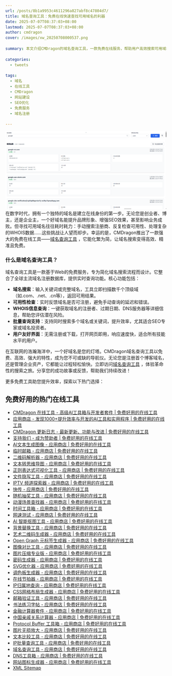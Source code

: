 ```yaml
---
url: /posts/8b1a9953c4611296a827abf8c47804d7/
title: 域名查询工具：免费在线快速查找可用域名的利器
date: 2025-07-07T08:37:03+08:00
lastmod: 2025-07-07T08:37:03+08:00
author: cmdragon
cover: /images/xw_20250708000537.png

summary: 本文介绍CMDragon的域名查询工具，一款免费在线服务，帮助用户高效搜索可用域名、检查注册状态并获取WHOIS信息。文章详细解析工具功能、使用步骤和优势，助力您快速启动网站项目。

categories:
  - tweets

tags:
  - 域名
  - 在线工具
  - CMDragon
  - 网站建设
  - SEO优化
  - 免费服务
  - 域名注册

---
```


![xw_20250708000537.png](/images/xw_20250708000537.png)
在数字时代，拥有一个独特的域名是建立在线身份的第一步。无论您是创业者、博主，还是企业主，一个好域名能提升品牌形象、增强SEO效果，甚至影响业务成败。但寻找可用域名往往耗时耗力：手动搜索注册商、反复检查可用性、处理复杂的WHOIS数据……这些挑战让人望而却步。幸运的是，CMDragon推出了一款强大的免费在线工具——[域名查询工具](https://tools.cmdragon.cn/zh/apps/domain-finder)
，它能化繁为简，让域名搜索变得高效、精准且免费。

### 什么是域名查询工具？

域名查询工具是一款基于Web的免费服务，专为简化域名搜索流程而设计。它整合了全球主流域名注册数据库，提供实时查询功能。核心功能包括：

- **域名搜索**：输入关键词或完整域名，工具立即扫描数千个顶级域（如.com、.net、.cn等），返回可用结果。
- **可用性检查**：实时反馈域名是否可注册，避免手动查询的延迟和错误。
- **WHOIS信息查询**：一键获取域名的注册者、过期日期、DNS服务器等详细信息，帮助您评估潜在风险。
- **批量查询支持**：支持同时搜索多个域名或关键词，提升效率，尤其适合SEO专家或域名投资者。
- **用户友好界面**：无需注册或下载，打开网页即用，响应速度快，适合所有技能水平的用户。

在互联网的浩瀚海洋中，一个好域名是您的灯塔。CMDragon域名查询工具以免费、高效、强大的特性，成为您不可或缺的导航仪。无论您是注册首个博客域名，还是管理企业资产，它都能让过程轻松愉快。立即访问[域名查询工具](https://tools.cmdragon.cn/zh/apps/domain-finder)
，体验革命性的搜索之旅。分享您的成功故事或反馈，帮助我们持续改进！

更多免费工具助您提升效率，探索以下热门选择：

## 免费好用的热门在线工具

- [CMDragon 在线工具 - 高级AI工具箱与开发者套件 | 免费好用的在线工具](https/tools.cmdragon.cn/zh)
- [应用商店 - 发现1000+提升效率与开发的AI工具和实用程序 | 免费好用的在线工具](https/tools.cmdragon.cn/zh/apps?category=trending)
- [CMDragon 更新日志 - 最新更新、功能与改进 | 免费好用的在线工具](https/tools.cmdragon.cn/zh/changelog)
- [支持我们 - 成为赞助者 | 免费好用的在线工具](https/tools.cmdragon.cn/zh/sponsor)
- [AI文本生成图像 - 应用商店 | 免费好用的在线工具](https/tools.cmdragon.cn/zh/apps/text-to-image-ai)
- [临时邮箱 - 应用商店 | 免费好用的在线工具](https/tools.cmdragon.cn/zh/apps/temp-email)
- [二维码解析器 - 应用商店 | 免费好用的在线工具](https/tools.cmdragon.cn/zh/apps/qrcode-parser)
- [文本转思维导图 - 应用商店 | 免费好用的在线工具](https/tools.cmdragon.cn/zh/apps/text-to-mindmap)
- [正则表达式可视化工具 - 应用商店 | 免费好用的在线工具](https/tools.cmdragon.cn/zh/apps/regex-visualizer)
- [文件隐写工具 - 应用商店 | 免费好用的在线工具](https/tools.cmdragon.cn/zh/apps/steganography-tool)
- [IPTV 频道探索器 - 应用商店 | 免费好用的在线工具](https/tools.cmdragon.cn/zh/apps/iptv-explorer)
- [快传 - 应用商店 | 免费好用的在线工具](https/tools.cmdragon.cn/zh/apps/snapdrop)
- [随机抽奖工具 - 应用商店 | 免费好用的在线工具](https/tools.cmdragon.cn/zh/apps/lucky-draw)
- [动漫场景查找器 - 应用商店 | 免费好用的在线工具](https/tools.cmdragon.cn/zh/apps/anime-scene-finder)
- [时间工具箱 - 应用商店 | 免费好用的在线工具](https/tools.cmdragon.cn/zh/apps/time-toolkit)
- [网速测试 - 应用商店 | 免费好用的在线工具](https/tools.cmdragon.cn/zh/apps/speed-test)
- [AI 智能抠图工具 - 应用商店 | 免费好用的在线工具](https/tools.cmdragon.cn/zh/apps/background-remover)
- [背景替换工具 - 应用商店 | 免费好用的在线工具](https/tools.cmdragon.cn/zh/apps/background-replacer)
- [艺术二维码生成器 - 应用商店 | 免费好用的在线工具](https/tools.cmdragon.cn/zh/apps/artistic-qrcode)
- [Open Graph 元标签生成器 - 应用商店 | 免费好用的在线工具](https/tools.cmdragon.cn/zh/apps/open-graph-generator)
- [图像对比工具 - 应用商店 | 免费好用的在线工具](https/tools.cmdragon.cn/zh/apps/image-comparison)
- [图片压缩专业版 - 应用商店 | 免费好用的在线工具](https/tools.cmdragon.cn/zh/apps/image-compressor)
- [密码生成器 - 应用商店 | 免费好用的在线工具](https/tools.cmdragon.cn/zh/apps/password-generator)
- [SVG优化器 - 应用商店 | 免费好用的在线工具](https/tools.cmdragon.cn/zh/apps/svg-optimizer)
- [调色板生成器 - 应用商店 | 免费好用的在线工具](https/tools.cmdragon.cn/zh/apps/color-palette)
- [在线节拍器 - 应用商店 | 免费好用的在线工具](https/tools.cmdragon.cn/zh/apps/online-metronome)
- [IP归属地查询 - 应用商店 | 免费好用的在线工具](https/tools.cmdragon.cn/zh/apps/ip-geolocation)
- [CSS网格布局生成器 - 应用商店 | 免费好用的在线工具](https/tools.cmdragon.cn/zh/apps/css-grid-layout)
- [邮箱验证工具 - 应用商店 | 免费好用的在线工具](https/tools.cmdragon.cn/zh/apps/email-validator)
- [书法练习字帖 - 应用商店 | 免费好用的在线工具](https/tools.cmdragon.cn/zh/apps/calligraphy-practice)
- [金融计算器套件 - 应用商店 | 免费好用的在线工具](https/tools.cmdragon.cn/zh/apps/finance-calculator-suite)
- [中国亲戚关系计算器 - 应用商店 | 免费好用的在线工具](https/tools.cmdragon.cn/zh/apps/chinese-kinship-calculator)
- [Protocol Buffer 工具箱 - 应用商店 | 免费好用的在线工具](https/tools.cmdragon.cn/zh/apps/protobuf-toolkit)
- [图片无损放大 - 应用商店 | 免费好用的在线工具](https/tools.cmdragon.cn/zh/apps/image-upscaler)
- [文本比较工具 - 应用商店 | 免费好用的在线工具](https/tools.cmdragon.cn/zh/apps/text-compare)
- [IP批量查询工具 - 应用商店 | 免费好用的在线工具](https/tools.cmdragon.cn/zh/apps/ip-batch-lookup)
- [域名查询工具 - 应用商店 | 免费好用的在线工具](https/tools.cmdragon.cn/zh/apps/domain-finder)
- [DNS工具箱 - 应用商店 | 免费好用的在线工具](https/tools.cmdragon.cn/zh/apps/dns-toolkit)
- [网站图标生成器 - 应用商店 | 免费好用的在线工具](https/tools.cmdragon.cn/zh/apps/favicon-generator)
- [XML Sitemap](https/tools.cmdragon.cn/sitemap_index.xml)
